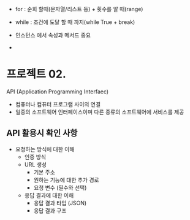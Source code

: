 - for : 순회 할때(문자열/리스트 등) + 횟수를 알 때(range)

- while : 조건에 도달 할 때 까지(while True + break)
- 인스턴스 에서 속성과 메서드 중요 
- 

# 프로젝트 02.

API (Application Programming Interfaec)

- 컴퓨터나 컴퓨터 프로그램 사이의 연결
- 일종의 소프트웨어 인터페이스이며 다른 종류의 소프트웨어에 서비스를 제공



## API 활용시 확인 사항

- 요청하는 방식에 대한 이해
  - 인증 방식
  - URL 생성
    - 기본 주소
    - 원하는 기능에 대한 추가 경로
    - 요청 변수 (필수와 선택)
  - 응답 결과에 대한 이해
    - 응답 결과 타입 (JSON)
    - 응답 결과 구조

